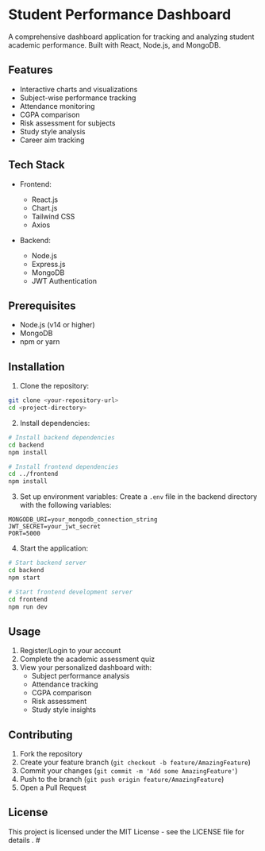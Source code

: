 # Student Performance Dashboard

A comprehensive dashboard application for tracking and analyzing student academic performance. Built with React, Node.js, and MongoDB.

## Features

- Interactive charts and visualizations
- Subject-wise performance tracking
- Attendance monitoring
- CGPA comparison
- Risk assessment for subjects
- Study style analysis
- Career aim tracking

## Tech Stack

- Frontend:
  - React.js
  - Chart.js
  - Tailwind CSS
  - Axios

- Backend:
  - Node.js
  - Express.js
  - MongoDB
  - JWT Authentication

## Prerequisites

- Node.js (v14 or higher)
- MongoDB
- npm or yarn

## Installation

1. Clone the repository:
```bash
git clone <your-repository-url>
cd <project-directory>
```

2. Install dependencies:
```bash
# Install backend dependencies
cd backend
npm install

# Install frontend dependencies
cd ../frontend
npm install
```

3. Set up environment variables:
Create a `.env` file in the backend directory with the following variables:
```
MONGODB_URI=your_mongodb_connection_string
JWT_SECRET=your_jwt_secret
PORT=5000
```

4. Start the application:
```bash
# Start backend server
cd backend
npm start

# Start frontend development server
cd frontend
npm run dev
```

## Usage

1. Register/Login to your account
2. Complete the academic assessment quiz
3. View your personalized dashboard with:
   - Subject performance analysis
   - Attendance tracking
   - CGPA comparison
   - Risk assessment
   - Study style insights

## Contributing

1. Fork the repository
2. Create your feature branch (`git checkout -b feature/AmazingFeature`)
3. Commit your changes (`git commit -m 'Add some AmazingFeature'`)
4. Push to the branch (`git push origin feature/AmazingFeature`)
5. Open a Pull Request

## License

This project is licensed under the MIT License - see the LICENSE file for details . #